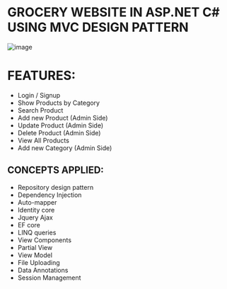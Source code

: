 # GROCERY WEBSITE IN ASP.NET C# USING MVC DESIGN PATTERN
![image](https://user-images.githubusercontent.com/80174852/193083699-08b09c61-faa8-4e83-bd2f-7f042cfd62c9.png)

# FEATURES:
* Login / Signup
* Show Products by Category
* Search Product
* Add new Product (Admin Side)
* Update Product (Admin Side)
* Delete Product (Admin Side)
* View All Products
* Add new Category (Admin Side)

## CONCEPTS APPLIED:
* Repository design pattern
* Dependency Injection
* Auto-mapper
* Identity core
* Jquery Ajax
* EF core
* LINQ queries
* View Components
* Partial View
* View Model
* File Uploading
* Data Annotations
* Session Management
